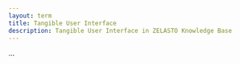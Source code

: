```yaml
---
layout: term
title: Tangible User Interface
description: Tangible User Interface in ZELASTO Knowledge Base
---
```


...
